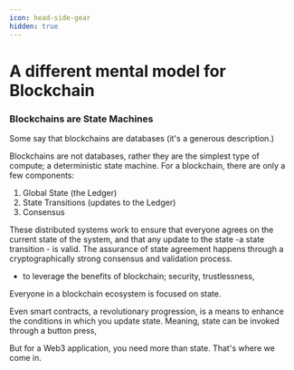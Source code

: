 ```yaml
---
icon: head-side-gear
hidden: true
---
```


# A different mental model for Blockchain

### Blockchains are State Machines

Some say that blockchains are databases (it's a generous description.)&#x20;

&#x20;Blockchains are not databases, rather they are the simplest type of compute; a deterministic state machine. For a blockchain, there are only a few components:

1. Global State (the Ledger)&#x20;
2. State Transitions (updates to the Ledger)&#x20;
3. Consensus&#x20;

These distributed systems work to ensure that everyone agrees on the current state of the system, and that any update to the state -a state transition - is valid. The assurance of state agreement happens through a cryptographically strong consensus and validation process.&#x20;

* to leverage the benefits of blockchain; security, trustlessness,&#x20;

Everyone in a blockchain ecosystem is focused on state.&#x20;

Even smart contracts, a revolutionary progression, is a means to enhance the conditions in which you update state. Meaning, state can be invoked through a button press,&#x20;

But for a Web3 application, you need more than state. That's where we come in.&#x20;
